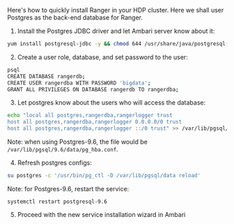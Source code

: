 Here's how to quickly install Ranger in your HDP cluster. Here we shall user Postgres as the back-end database for Ranger.

1. Install the Postgres JDBC driver and let Ambari server know about it:
```bash
yum install postgresql-jdbc -y && chmod 644 /usr/share/java/postgresql-jdbc.jar && ambari-server setup --jdbc-db=postgres --jdbc-driver=/usr/share/java/postgresql-jdbc.jar
```

2. Create a user role, database, and set password to the user:
```bash
psql
CREATE DATABASE rangerdb;
CREATE USER rangerdba WITH PASSWORD 'bigdata';
GRANT ALL PRIVILEGES ON DATABASE rangerdb TO rangerdba;
```

3. Let postgres know about the users who will access the database:
```bash
echo "local all postgres,rangerdba,rangerlogger trust
host all postgres,rangerdba,rangerlogger 0.0.0.0/0 trust
host all postgres,rangerdba,rangerlogger ::/0 trust" >> /var/lib/pgsql/data/pg_hba.conf
```
Note: when using Postgres-9.6, the file would be ```/var/lib/pgsql/9.6/data/pg_hba.conf```.

4. Refresh postgres configs:
```bash
su postgres -c '/usr/bin/pg_ctl -D /var/lib/pgsql/data reload'
```
Note: for Postgres-9.6, restart the service:
```
systemctl restart postgresql-9.6
```

5. Proceed with the new service installation wizard in Ambari
